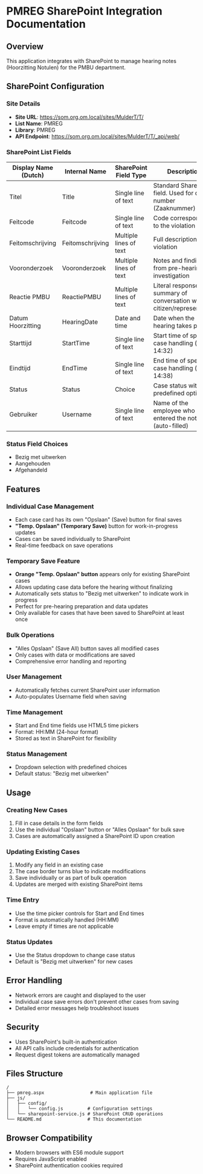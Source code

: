 # PMREG SharePoint Integration Documentation

## Overview
This application integrates with SharePoint to manage hearing notes (Hoorzitting Notulen) for the PMBU department.

## SharePoint Configuration

### Site Details
- **Site URL**: https://som.org.om.local/sites/MulderT/T/
- **List Name**: PMREG
- **Library**: PMREG
- **API Endpoint**: https://som.org.om.local/sites/MulderT/T/_api/web/

### SharePoint List Fields

| Display Name (Dutch) | Internal Name | SharePoint Field Type | Description |
|----------------------|---------------|----------------------|-------------|
| Titel | Title | Single line of text | Standard SharePoint field. Used for case number (Zaaknummer) |
| Feitcode | Feitcode | Single line of text | Code corresponding to the violation |
| Feitomschrijving | Feitomschrijving | Multiple lines of text | Full description of the violation |
| Vooronderzoek | Vooronderzoek | Multiple lines of text | Notes and findings from pre-hearing investigation |
| Reactie PMBU | ReactiePMBU | Multiple lines of text | Literal response or summary of conversation with citizen/representative |
| Datum Hoorzitting | HearingDate | Date and time | Date when the hearing takes place |
| Starttijd | StartTime | Single line of text | Start time of specific case handling (e.g., 14:32) |
| Eindtijd | EndTime | Single line of text | End time of specific case handling (e.g., 14:38) |
| Status | Status | Choice | Case status with predefined options |
| Gebruiker | Username | Single line of text | Name of the employee who entered the notes (auto-filled) |

### Status Field Choices
- Bezig met uitwerken
- Aangehouden
- Afgehandeld

## Features

### Individual Case Management
- Each case card has its own "Opslaan" (Save) button for final saves
- **"Temp. Opslaan" (Temporary Save)** button for work-in-progress updates
- Cases can be saved individually to SharePoint
- Real-time feedback on save operations

### Temporary Save Feature
- **Orange "Temp. Opslaan" button** appears only for existing SharePoint cases
- Allows updating case data before the hearing without finalizing
- Automatically sets status to "Bezig met uitwerken" to indicate work in progress
- Perfect for pre-hearing preparation and data updates
- Only available for cases that have been saved to SharePoint at least once

### Bulk Operations
- "Alles Opslaan" (Save All) button saves all modified cases
- Only cases with data or modifications are saved
- Comprehensive error handling and reporting

### User Management
- Automatically fetches current SharePoint user information
- Auto-populates Username field when saving

### Time Management
- Start and End time fields use HTML5 time pickers
- Format: HH:MM (24-hour format)
- Stored as text in SharePoint for flexibility

### Status Management
- Dropdown selection with predefined choices
- Default status: "Bezig met uitwerken"

## Usage

### Creating New Cases
1. Fill in case details in the form fields
2. Use the individual "Opslaan" button or "Alles Opslaan" for bulk save
3. Cases are automatically assigned a SharePoint ID upon creation

### Updating Existing Cases
1. Modify any field in an existing case
2. The case border turns blue to indicate modifications
3. Save individually or as part of bulk operation
4. Updates are merged with existing SharePoint items

### Time Entry
- Use the time picker controls for Start and End times
- Format is automatically handled (HH:MM)
- Leave empty if times are not applicable

### Status Updates
- Use the Status dropdown to change case status
- Default is "Bezig met uitwerken" for new cases

## Error Handling
- Network errors are caught and displayed to the user
- Individual case save errors don't prevent other cases from saving
- Detailed error messages help troubleshoot issues

## Security
- Uses SharePoint's built-in authentication
- All API calls include credentials for authentication
- Request digest tokens are automatically managed

## Files Structure
```
/
├── pmreg.aspx                 # Main application file
├── js/
│   ├── config/
│   │   └── config.js         # Configuration settings
│   └── sharepoint-service.js # SharePoint CRUD operations
└── README.md                 # This documentation
```

## Browser Compatibility
- Modern browsers with ES6 module support
- Requires JavaScript enabled
- SharePoint authentication cookies required
